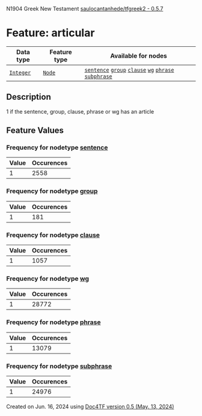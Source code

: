 N1904 Greek New Testament <a href="https://github.com/saulocantanhede/tfgreek2">saulocantanhede/tfgreek2 - 0.5.7</a>
# Feature: articular
Data type|Feature type|Available for nodes
---|---|---
[`Integer`](featuresbydatatype.md#integer)|[`Node`](featuresbytype.md#node)| [`sentence`](featuresbynodetype.md#sentence)  [`group`](featuresbynodetype.md#group)  [`clause`](featuresbynodetype.md#clause)  [`wg`](featuresbynodetype.md#wg)  [`phrase`](featuresbynodetype.md#phrase)  [`subphrase`](featuresbynodetype.md#subphrase) 
## Description
1 if the sentence, group, clause, phrase or wg has an article
## Feature Values
### Frequency for nodetype [sentence](featuresbynodetype.md#sentence)
Value|Occurences
---|---
1|2558
### Frequency for nodetype [group](featuresbynodetype.md#group)
Value|Occurences
---|---
1|181
### Frequency for nodetype [clause](featuresbynodetype.md#clause)
Value|Occurences
---|---
1|1057
### Frequency for nodetype [wg](featuresbynodetype.md#wg)
Value|Occurences
---|---
1|28772
### Frequency for nodetype [phrase](featuresbynodetype.md#phrase)
Value|Occurences
---|---
1|13079
### Frequency for nodetype [subphrase](featuresbynodetype.md#subphrase)
Value|Occurences
---|---
1|24976
 

Created on Jun. 16, 2024 using [Doc4TF version 0.5 (May. 13, 2024)](https://github.com/tonyjurg/Doc4TF/blob/main/CreateFeatureDoc.ipynb) 